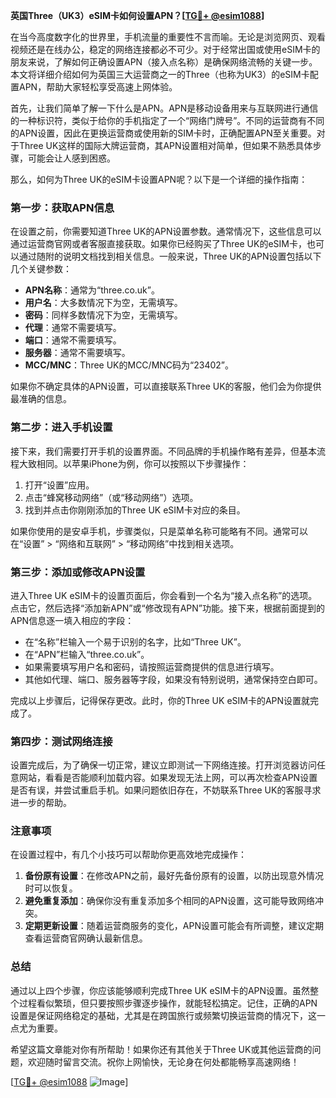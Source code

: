 **英国Three（UK3）eSIM卡如何设置APN？[[TG💪+ @esim1088](https://t.me/s/esim1088)]**

在当今高度数字化的世界里，手机流量的重要性不言而喻。无论是浏览网页、观看视频还是在线办公，稳定的网络连接都必不可少。对于经常出国或使用eSIM卡的朋友来说，了解如何正确设置APN（接入点名称）是确保网络流畅的关键一步。本文将详细介绍如何为英国三大运营商之一的Three（也称为UK3）的eSIM卡配置APN，帮助大家轻松享受高速上网体验。

首先，让我们简单了解一下什么是APN。APN是移动设备用来与互联网进行通信的一种标识符，类似于给你的手机指定了一个“网络门牌号”。不同的运营商有不同的APN设置，因此在更换运营商或使用新的SIM卡时，正确配置APN至关重要。对于Three UK这样的国际大牌运营商，其APN设置相对简单，但如果不熟悉具体步骤，可能会让人感到困惑。

那么，如何为Three UK的eSIM卡设置APN呢？以下是一个详细的操作指南：

### **第一步：获取APN信息**
在设置之前，你需要知道Three UK的APN设置参数。通常情况下，这些信息可以通过运营商官网或者客服直接获取。如果你已经购买了Three UK的eSIM卡，也可以通过随附的说明文档找到相关信息。一般来说，Three UK的APN设置包括以下几个关键参数：
- **APN名称**：通常为“three.co.uk”。
- **用户名**：大多数情况下为空，无需填写。
- **密码**：同样多数情况下为空，无需填写。
- **代理**：通常不需要填写。
- **端口**：通常不需要填写。
- **服务器**：通常不需要填写。
- **MCC/MNC**：Three UK的MCC/MNC码为“23402”。

如果你不确定具体的APN设置，可以直接联系Three UK的客服，他们会为你提供最准确的信息。

### **第二步：进入手机设置**
接下来，我们需要打开手机的设置界面。不同品牌的手机操作略有差异，但基本流程大致相同。以苹果iPhone为例，你可以按照以下步骤操作：
1. 打开“设置”应用。
2. 点击“蜂窝移动网络”（或“移动网络”）选项。
3. 找到并点击你刚刚添加的Three UK eSIM卡对应的条目。

如果你使用的是安卓手机，步骤类似，只是菜单名称可能略有不同。通常可以在“设置” > “网络和互联网” > “移动网络”中找到相关选项。

### **第三步：添加或修改APN设置**
进入Three UK eSIM卡的设置页面后，你会看到一个名为“接入点名称”的选项。点击它，然后选择“添加新APN”或“修改现有APN”功能。接下来，根据前面提到的APN信息逐一填入相应的字段：
- 在“名称”栏输入一个易于识别的名字，比如“Three UK”。
- 在“APN”栏输入“three.co.uk”。
- 如果需要填写用户名和密码，请按照运营商提供的信息进行填写。
- 其他如代理、端口、服务器等字段，如果没有特别说明，通常保持空白即可。

完成以上步骤后，记得保存更改。此时，你的Three UK eSIM卡的APN设置就完成了。

### **第四步：测试网络连接**
设置完成后，为了确保一切正常，建议立即测试一下网络连接。打开浏览器访问任意网站，看看是否能顺利加载内容。如果发现无法上网，可以再次检查APN设置是否有误，并尝试重启手机。如果问题依旧存在，不妨联系Three UK的客服寻求进一步的帮助。

### **注意事项**
在设置过程中，有几个小技巧可以帮助你更高效地完成操作：
1. **备份原有设置**：在修改APN之前，最好先备份原有的设置，以防出现意外情况时可以恢复。
2. **避免重复添加**：确保你没有重复添加多个相同的APN设置，这可能导致网络冲突。
3. **定期更新设置**：随着运营商服务的变化，APN设置可能会有所调整，建议定期查看运营商官网确认最新信息。

### **总结**
通过以上四个步骤，你应该能够顺利完成Three UK eSIM卡的APN设置。虽然整个过程看似繁琐，但只要按照步骤逐步操作，就能轻松搞定。记住，正确的APN设置是保证网络稳定的基础，尤其是在跨国旅行或频繁切换运营商的情况下，这一点尤为重要。

希望这篇文章能对你有所帮助！如果你还有其他关于Three UK或其他运营商的问题，欢迎随时留言交流。祝你上网愉快，无论身在何处都能畅享高速网络！

[[TG💪+ @esim1088](https://t.me/s/esim1088) ![Image](https://i.postimg.cc/4NQfJmqS/Snipaste-2025-05-13-00-14-12.png)]